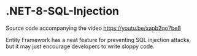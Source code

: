 # .NET-8-SQL-Injection
Source code accompanying the video https://youtu.be/xapb2qo7be8

Entity Framework has a neat feature for preventing SQL injection attacks, but it may just encourage developers to write sloppy code.
